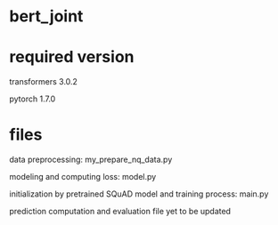 # bert_joint

# required version
transformers 3.0.2

pytorch 1.7.0

# files
data preprocessing: my_prepare_nq_data.py

modeling and computing loss: model.py

initialization by pretrained SQuAD model and training process: main.py

prediction computation and evaluation file yet to be updated

